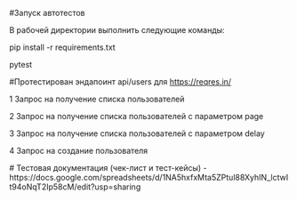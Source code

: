 #Запуск автотестов
<p>В рабочей директории выполнить следующие команды: </p>
<p>
pip install -r requirements.txt
</p>
<p>
pytest
</p>

#Протестирован эндапоинт api/users для https://reqres.in/
<p>
  1 Запрос на получение списка пользователей
</p>
<p>
  2 Запрос на получение списка пользователей с параметром page
</p>
<p>
  3 Запрос на получение списка пользователей с параметром delay
</p>
<p>
  4 Запрос на создание пользователя
</p>
 # Тестовая документация (чек-лист и тест-кейсы) - https://docs.google.com/spreadsheets/d/1NA5hxfxMta5ZPtul88XyhIN_lctwIt94oNqT2Ip58cM/edit?usp=sharing
